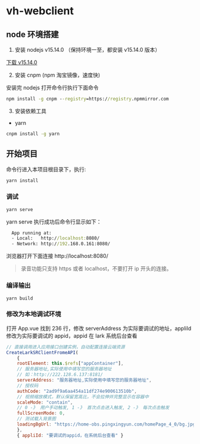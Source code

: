# vh-webclient

## node 环境搭建

1. 安装 nodejs v15.14.0 （保持环境一至，都安装 v15.14.0 版本）

[下载 v15.14.0](https://nodejs.org/download/release/v15.14.0/)

2. 安装 cnpm (npm 淘宝镜像，速度快)

安装完 nodejs 打开命令行执行下面命令

```cmd
npm install -g cnpm --registry=https://registry.npmmirror.com
```

3. 安装依赖工具

* yarn

```cmd
cnpm install -g yarn
```

## 开始项目

命令行进入本项目根目录下，执行:

```cmd
yarn install
```

### 调试

```cmd
yarn serve
```

yarn serve 执行成功后命令行显示如下：

```cmd
  App running at:
  - Local:   http://localhost:8080/
  - Network: http://192.168.0.161:8080/
```

浏览器打开下面连接 http://localhost:8080/

> 录音功能只支持 https 或者 localhost，不要打开 ip 开头的连接。

### 编译输出
```
yarn build
```

### 修改为本地调试环境

打开 App.vue 找到 236 行，修改 serverAddress 为实际要调试的地址，appliId 修改为实际要调试的 appid，appid 在 lark 系统后台查看

```javascript
// 直接调用进入应用接口创建实例，自动配置连接云端资源
CreateLarkSRClientFromeAPI(
    {
    rootElement: this.$refs["appContainer"],
    // 服务器地址,实际使用中填写您的服务器地址
    // 如：http://222.128.6.137:8181/
    serverAddress: "服务器地址,实际使用中填写您的服务器地址",
    // 授权码
    authCode: "2ad9f9a6aa454a11df274e900613510b",
    // 视频缩放模式，默认保留宽高比，不会拉伸并完整显示在容器中
    scaleMode: "contain",
    // 0 -》 用户手动触发, 1 -》 首次点击进入触发, 2 -》 每次点击触发
    fullScreenMode: 0,
    // 测试载入背景图
    loadingBgUrl: "https://home-obs.pingxingyun.com/homePage_4_0/bg.jpg",
    },
    { appliId: "要调试的appid，在系统后台查看" }
```